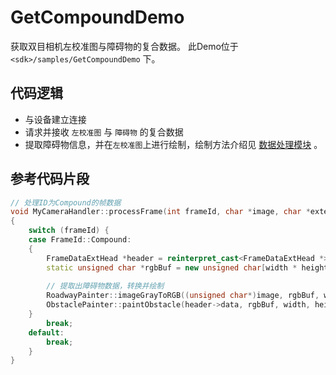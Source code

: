 # GetCompoundDemo

获取双目相机左校准图与障碍物的复合数据。
此Demo位于 `<sdk>/samples/GetCompoundDemo` 下。

## 代码逻辑

* 与设备建立连接
* 请求并接收 `左校准图` 与 `障碍物` 的复合数据
* 提取障碍物信息，并在`左校准图`上进行绘制，绘制方法介绍见 [数据处理模块](api/image_utils?id=obstaclepainter-class) 。

## 参考代码片段

```C++
// 处理ID为Compound的帧数据
void MyCameraHandler::processFrame(int frameId, char *image, char *extended, int64_t time, int width, int height)
{
    switch (frameId) {
    case FrameId::Compound:
    {
        FrameDataExtHead *header = reinterpret_cast<FrameDataExtHead *>(extended);
        static unsigned char *rgbBuf = new unsigned char[width * height * 3];
        
        // 提取出障碍物数据，转换并绘制
        RoadwayPainter::imageGrayToRGB((unsigned char*)image, rgbBuf, width, height);
        ObstaclePainter::paintObstacle(header->data, rgbBuf, width, height, true, false);
    }
        break;
    default:
        break;
    }
}
```

